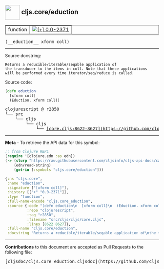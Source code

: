 ## <img width="48px" valign="middle" src="http://i.imgur.com/Hi20huC.png"> cljs.core/eduction

 <table border="1">
<tr>

<td>function</td>
<td><a href="https://github.com/cljsinfo/cljs-api-docs/tree/0.0-2371"><img valign="middle" alt="[+] 0.0-2371" src="https://img.shields.io/badge/+-0.0--2371-lightgrey.svg"></a> </td>
</tr>
</table>

 <samp>
(__eduction__ xform coll)<br>
</samp>

---




Source docstring:

```
Returns a reducible/iterable/seqable application of
the transducer to the items in coll. Note that these applications	
will be performed every time iterator/seq/reduce is called.
```

Source code:

```clj
(defn eduction
  [xform coll]
  (Eduction. xform coll))
```

 <pre>
clojurescript @ r2850
└── src
    └── cljs
        └── cljs
            └── <ins>[core.cljs:8622-8627](https://github.com/clojure/clojurescript/blob/r2850/src/cljs/cljs/core.cljs#L8622-L8627)</ins>
</pre>


---

__Meta__ - To retrieve the API data for this symbol:

```clj
;; from Clojure REPL
(require '[clojure.edn :as edn])
(-> (slurp "https://raw.githubusercontent.com/cljsinfo/cljs-api-docs/catalog/cljs-api.edn")
    (edn/read-string)
    (get-in [:symbols "cljs.core/eduction"]))
```

```clj
{:ns "cljs.core",
 :name "eduction",
 :signature ["[xform coll]"],
 :history [["+" "0.0-2371"]],
 :type "function",
 :full-name-encode "cljs.core_eduction",
 :source {:code "(defn eduction\n  [xform coll]\n  (Eduction. xform coll))",
          :repo "clojurescript",
          :tag "r2850",
          :filename "src/cljs/cljs/core.cljs",
          :lines [8622 8627]},
 :full-name "cljs.core/eduction",
 :docstring "Returns a reducible/iterable/seqable application of\nthe transducer to the items in coll. Note that these applications\t\nwill be performed every time iterator/seq/reduce is called."}

```

---

__Contributions__ to this document are accepted as Pull Requests to the following file:

 <pre>
[cljsdoc/cljs.core_eduction.cljsdoc](https://github.com/cljsinfo/cljs-api-docs/blob/master/cljsdoc/cljs.core_eduction.cljsdoc)
</pre>

